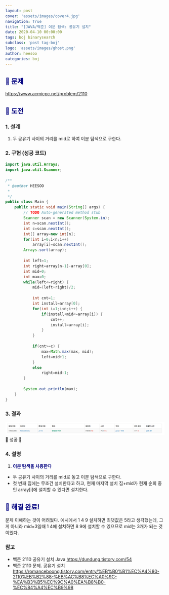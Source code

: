 ```yaml
---
layout: post
cover: 'assets/images/cover4.jpg'
navigation: True
title: "[JAVA/백준] 이분 탐색: 공유기 설치"
date: 2020-04-10 00:00:00
tags: boj binarysearch
subclass: 'post tag-boj'
logo: 'assets/images/ghost.png'
author: heesoo
categories: boj
---
```

## <span style="color:navy">👀 문제</span>
<https://www.acmicpc.net/problem/2110>

## <span style="color:navy">👊 도전</span>

### 1. 설계
1. 두 공유기 사이의 거리를 mid로 하여 이분 탐색으로 구한다.

### 2. 구현 (성공 코드)
```java
import java.util.Arrays;
import java.util.Scanner;

/**
 * @author HEESOO
 *
 */
public class Main {
	public static void main(String[] args) {
		// TODO Auto-generated method stub
		Scanner scan = new Scanner(System.in);
		int n=scan.nextInt();
		int c=scan.nextInt();
		int[] array=new int[n];
		for(int i=0;i<n;i++)
			array[i]=scan.nextInt();
		Arrays.sort(array);
		
		int left=1;
		int right=array[n-1]-array[0];
		int mid=0;
		int max=0;
		while(left<=right) {
			mid=(left+right)/2;
			
			int cnt=1;
			int install=array[0];
			for(int i=1;i<n;i++) {
				if(install+mid<=array[i]) {
					cnt++;
					install=array[i];
				}
			}
			
			if(cnt>=c) {
				max=Math.max(max, mid);
				left=mid+1;
			}
			else 
				right=mid-1;
		}
		
		System.out.println(max);
	}
}

 ```

### 3. 결과
![실행결과](./assets/images/200410_6.PNG)
🤟 성공 🤟 

### 4. 설명
1. **<span style="color:navy">이분 탐색을 사용한다</span>**
- 두 공유기 사이의 거리를 mid로 놓고 이분 탐색으로 구한다.
- 첫 번째 집에는 무조건 설치한다고 하고, 현재 마지막 설치 집+mid가 현재 순회 중인 array[i]에 설치할 수 있다면 설치한다.

## <span style="color:navy">👏 해결 완료!</span>
문제 이해하는 것이 어려웠다. 예시에서 1 4 9 설치하면 최댓값은 5라고 생각했는데, 그게 아니라 mid=3일때 1 4에 설치하면 8 9에 설치할 수 있으므로 mid는 3개가 되는 것이었다.

### 참고
- 백준 2110 공유기 설치 Java <https://dundung.tistory.com/54>
- 백준 2110 문제. 공유기 설치 <https://romanceboong.tistory.com/entry/%EB%B0%B1%EC%A4%80-2110%EB%B2%88-%EB%AC%B8%EC%A0%9C-%EA%B3%B5%EC%9C%A0%EA%B8%B0-%EC%84%A4%EC%B9%98>
